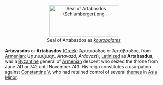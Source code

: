 <div class="photo" colspan="2" style="text-align: center; margin: 25px 0 10px;"><a class="image" href="https://en.wikipedia.org/wiki/File:Seal_of_Artabasdos_(Schlumberger).png"><img alt="Seal of Artabasdos (Schlumberger).png" data-file-height="134" data-file-width="294" decoding="async" height="100" src="https://upload.wikimedia.org/wikipedia/commons/thumb/8/8a/Seal_of_Artabasdos_%28Schlumberger%29.png/220px-Seal_of_Artabasdos_%28Schlumberger%29.png" srcset="https://upload.wikimedia.org/wikipedia/commons/8/8a/Seal_of_Artabasdos_%28Schlumberger%29.png 1.5x" width="220"/></a><div style="line-height:normal;padding-bottom:0.2em;padding-top:0.2em;">Seal of Artabasdos as <i><a href="https://en.wikipedia.org/wiki/Kouropalates" title="Kouropalates">kouropalates</a></i></div></div>

[comment]: # 'breakpoint'
<p><b>Artavasdos</b> or <b>Artabasdos</b> (<a href="https://en.wikipedia.org/wiki/Greek_language" title="Greek language">Greek</a>: <span lang="el"><span lang="grc" title="Ancient Greek language text">Ἀρταύασδος</span></span> or <span lang="grc" title="Ancient Greek language text">Ἀρτάβασδος</span>, from <a href="https://en.wikipedia.org/wiki/Armenian_language" title="Armenian language">Armenian</a>: Արտավազդ, <i>Artavazd</i>, <i>Ardavazt</i>), <a href="https://en.wikipedia.org/wiki/Latinisation_of_names" title="Latinisation of names">Latinized</a> as <b>Artabasdus</b>, was a <a href="https://en.wikipedia.org/wiki/Byzantine_Empire" title="Byzantine Empire">Byzantine</a> general of <a href="https://en.wikipedia.org/wiki/Armenians" title="Armenians">Armenian</a> descent who seized the throne from June 741 or 742 until November 743. His reign constitutes a usurpation against <a href="https://en.wikipedia.org/wiki/Constantine_V" title="Constantine V">Constantine V</a>, who had retained control of several <a href="https://en.wikipedia.org/wiki/Theme_(Byzantine_district)" title="Theme (Byzantine district)">themes</a> in <a class="mw-redirect" href="https://en.wikipedia.org/wiki/Asia_Minor" title="Asia Minor">Asia Minor</a>.
</p>